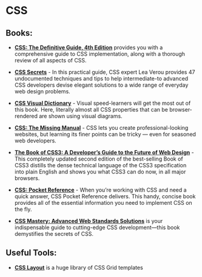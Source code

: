 # CSS

## Books:
* **[CSS: The Definitive Guide, 4th Edition](https://github.com/UlugbekMuslitdinov/awesome-sources/blob/main/CSS/CSS_%20The%20Definitive%20Guide%2C%204th%20Edition_.pdf)** provides you with a comprehensive guide to CSS implementation, along with a thorough review of all aspects of CSS.

* **[CSS Secrets](https://github.com/UlugbekMuslitdinov/awesome-sources/blob/main/CSS/CSS_Secrets.pdf)** - In this practical guide, CSS expert Lea Verou provides 47 undocumented techniques and tips to help intermediate-to advanced CSS developers devise elegant solutions to a wide range of everyday web design problems.

* **[CSS Visual Dictionary](https://github.com/UlugbekMuslitdinov/awesome-sources/blob/main/CSS/css-visual-dictionary.pdf)** - Visual speed-learners will get the most out of this book. Here, literally almost all CSS properties that can be browser-rendered are shown using visual diagrams.

* **[CSS: The Missing Manual](https://github.com/UlugbekMuslitdinov/awesome-sources/blob/main/CSS/css3_the_missing_manual_3rd_edition.pdf)** - CSS lets you create professional-looking websites, but learning its finer points can be tricky — even for seasoned web developers.

* **[The Book of CSS3: A Developer’s Guide to the Future of Web Design](https://github.com/UlugbekMuslitdinov/awesome-sources/blob/main/CSS/CSS3_A_Developers_Guide_To_The_Future_Of_Web_Design.pdf)** - This completely updated second edition of the best-selling Book of CSS3 distills the dense technical language of the CSS3 specification into plain English and shows you what CSS3 can do now, in all major browsers.

* **[CSS: Pocket Reference](https://github.com/UlugbekMuslitdinov/awesome-sources/blob/main/CSS/CSS%20Pocket%20Reference%2C%205th%20Edition_.pdf)** - When you’re working with CSS and need a quick answer, CSS Pocket Reference delivers. This handy, concise book provides all of the essential information you need to implement CSS on the fly.

* **[CSS Mastery: Advanced Web Standards Solutions]()** is your indispensable guide to cutting-edge CSS development―this book demystifies the secrets of CSS.


## Useful Tools:
* **[CSS Layout](https://csslayout.io)** is a huge library of CSS Grid templates